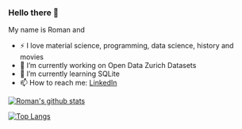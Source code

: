 ### Hello there :slightly_smiling_face:	

My name is Roman and 
- :zap: I love material science, programming, data science, history and movies
- 🔭 I’m currently working on Open Data Zurich Datasets
- 🌱 I’m currently learning SQLite
- 📫 How to reach me: [LinkedIn](https://www.linkedin.com/in/romangrisch/)

[![Roman's github stats](https://github-readme-stats.vercel.app/api?username=RomanGRZH&count_private=true&show_icons=true&theme=radical&hide_rank=false)](https://github.com/RomanGRZH/github-readme-stats)

[![Top Langs](https://github-readme-stats.vercel.app/api/top-langs/?username=RomanGRZH)](https://github.com/anuraghazra/github-readme-stats)
